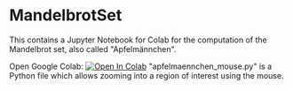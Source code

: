 # MandelbrotSet
This contains a Jupyter Notebook for Colab for the computation of the Mandelbrot set, also called "Apfelmännchen".

Open Google Colab:
[![Open In Colab](https://colab.research.google.com/assets/colab-badge.svg)](https://colab.research.google.com/github/TUIlmenauAMS/MandelbrotSet/blob/master/apfelmaennchen.ipynb)
"apfelmaennchen_mouse.py" is a Python file which allows zooming into a region of interest using the mouse.
